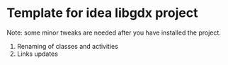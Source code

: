 
Template for idea libgdx project
========

Note: some minor tweaks are needed after you have installed the project.

1. Renaming of classes and activities
2. Links updates

